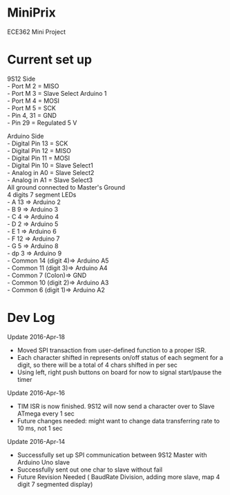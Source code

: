 # MiniPrix
ECE362 Mini Project

# Current set up

  9S12 Side <br />
    - Port M 2 = MISO <br />
    - Port M 3 = Slave Select Arduino 1 <br />
    - Port M 4 = MOSI <br />
    - Port M 5 = SCK <br />
    - Pin 4, 31 = GND <br />
    - Pin 29 = Regulated 5 V <br />
      
  Arduino Side <br />
    - Digital Pin 13 = SCK <br />
    - Digital Pin 12 = MISO <br />
    - Digital Pin 11 = MOSI <br />
    - Digital Pin 10 = Slave Select1 <br />
    - Analog in A0 = Slave Select2 <br />
    - Analog in A1 = Slave Select3 <br />
    All ground connected  to Master's Ground <br />
  4 digits 7 segment LEDs <br />
    - A 13 => Arduino 2 <br />
    - B 9 => Arduino 3 <br />
    - C 4 => Arduino 4 <br />
    - D 2 => Arduino 5 <br />
    - E 1 => Arduino 6 <br />
    - F 12 => Arduino 7 <br />
    - G 5 => Arduino 8 <br />
    - dp 3 => Arduino 9 <br />
    - Common 14 (digit 4)=> Arduino A5<br />
    - Common 11 (digit 3)=> Arduino A4<br />
    - Common 7 (Colon)=> GND <br />
    - Common 10 (digit 2)=> Arduino A3<br />
    - Common 6 (digit 1)=> Arduino A2<br />

# Dev Log
Update 2016-Apr-18 <br />
  - Moved SPI transaction from user-defined function to a proper ISR. <br />
  - Each character shifted in represents on/off status of each segment for a digit, so there will be a total of 4 chars shifted in per sec <br />
  - Using left, right push buttons on board for now to signal start/pause the timer <br />

Update 2016-Apr-16 <br />
  - TIM ISR is now finished. 9S12 will now send a character over to Slave ATmega every 1 sec
  - Future changes needed: might want to change data transferring rate to 10 ms, not 1 sec
 
Update 2016-Apr-14 <br />
  - Successfully set up SPI communication between 9S12 Master with Arduino Uno slave <br />
  - Successfully sent out one char to slave without fail <br />
  - Future Revision Needed ( BaudRate Division, adding more slave, map 4 digit 7 segmented display) <br />
 
